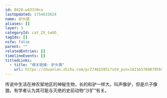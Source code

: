 ```yaml
---
id: 0428-w431t0ca
lastUpdated: 1754633624
name: 驴头狼
aliases: []
layer: 3
categoryId: cat_ZX_twUO_
tagIds: []
nsfw: false
parent: ""
relatedEntries: []
timelineEvents: []
titledLinks:
  - title: "相关链接: 驴头狼"
    url: https://zhuanlan.zhihu.com/p/274015951?utm_psn=1821657698795655168
---
```


传说中生活在神农架地区的神秘生物，长的和驴一样大。叫声像驴，但是爪子像狼。有学者认为其可能与灭绝的史前动物“沙犷”有关。